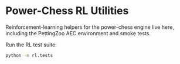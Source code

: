 # Power-Chess RL Utilities

Reinforcement-learning helpers for the power-chess engine live here, including the PettingZoo AEC environment and smoke tests.

Run the RL test suite:

```bash
python -m rl.tests
```
